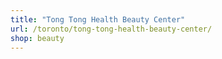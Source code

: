 ```yaml
---
title: "Tong Tong Health Beauty Center"
url: /toronto/tong-tong-health-beauty-center/
shop: beauty
---
```

